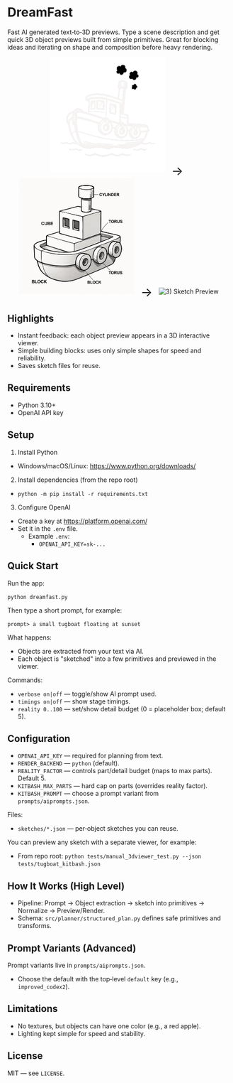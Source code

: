 # DreamFast

Fast AI generated text‑to‑3D previews. Type a scene description and get quick 3D object previews built from simple primitives. Great for blocking ideas and iterating on shape and composition before heavy rendering.

<p align="center">
<img src="tests/gpttugboat.png" alt="1) Drawing" width="260"/>
<span style="display:inline-block; margin: 0 10px; font-size: 28px; vertical-align: middle;">→</span>
<img src="tests/gpttugboatkitpic.png" alt="2) Kitbash Sketch" width="260"/>
<span style="display:inline-block; margin: 0 10px; font-size: 28px; vertical-align: middle;">→</span>
<img src="out/from_kitbash/tugboat_kitbash.png" alt="3) Sketch Preview" width="260"/>
  
</p>

## Highlights
- Instant feedback: each object preview appears in a 3D interactive viewer.
- Simple building blocks: uses only simple shapes for speed and reliability.
- Saves sketch files for reuse.

## Requirements
- Python 3.10+
- OpenAI API key

## Setup
1) Install Python
- Windows/macOS/Linux: https://www.python.org/downloads/

2) Install dependencies (from the repo root)
- `python -m pip install -r requirements.txt`

3) Configure OpenAI
- Create a key at https://platform.openai.com/
- Set it in the `.env` file.
  - Example `.env`:
    - `OPENAI_API_KEY=sk-...`

## Quick Start
Run the app:

```
python dreamfast.py
```

Then type a short prompt, for example:

```
prompt> a small tugboat floating at sunset
```

What happens:
- Objects are extracted from your text via AI.
- Each object is "sketched" into a few primitives and previewed in the viewer.

Commands:
- `verbose on|off` — toggle/show AI prompt used.
- `timings on|off` — show stage timings.
- `reality 0..100` — set/show detail budget (0 = placeholder box; default 5).

## Configuration
- `OPENAI_API_KEY` — required for planning from text.
- `RENDER_BACKEND` — `python` (default).
- `REALITY_FACTOR` — controls part/detail budget (maps to max parts). Default 5.
- `KITBASH_MAX_PARTS` — hard cap on parts (overrides reality factor).
- `KITBASH_PROMPT` — choose a prompt variant from `prompts/aiprompts.json`.

Files:
- `sketches/*.json` — per‑object sketches you can reuse.

You can preview any sketch with a separate viewer, for example:
- From repo root: `python tests/manual_3dviewer_test.py --json tests/tugboat_kitbash.json`

## How It Works (High Level)
- Pipeline: Prompt → Object extraction → sketch into primitives → Normalize → Preview/Render.
- Schema: `src/planner/structured_plan.py` defines safe primitives and transforms.

## Prompt Variants (Advanced)
Prompt variants live in `prompts/aiprompts.json`.
- Choose the default with the top‑level `default` key (e.g., `improved_codex2`).

## Limitations
- No textures, but objects can have one color (e.g., a red apple).
- Lighting kept simple for speed and stability.

## License
MIT — see `LICENSE`.
